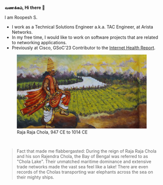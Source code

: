 **வணக்கம், Hi there 👋**

I am Roopesh S.

- I work as a Technical Solutions Engineer a.k.a. TAC Engineer, at Arista Networks.
- In my free time, I would like to work on software projects that are related to networking applications.
- Previously at Cisco, GSoC'23 Contributor to the [Internet Health Report](https://github.com/InternetHealthReport).

<!-- ![Thanjavur Chola Painting](https://github.com/user-attachments/assets/21670330-70ee-4a5d-b6c2-865f8c5d4e73) -->

<figure>
  <img src="./chola.jpg" alt="Thanjavur Chola Painting">
  <figcaption>Raja Raja Chola, 947 CE to 1014 CE</figcaption>
</figure>

<br>

> Fact that made me flabbergasted: During the reign of Raja Raja Chola and his son Rajendra Chola, the Bay of Bengal was referred to as "Chola Lake". Their unmatched maritime dominance and extensive trade networks made the vast sea feel like a lake! There are even records of the Cholas transporting war elephants across the sea on their mighty ships.